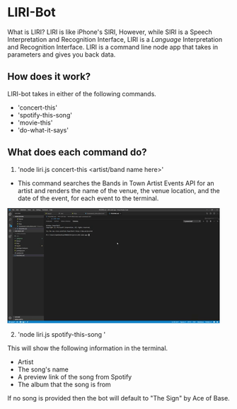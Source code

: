 # LIRI-Bot
What is LIRI? LIRI is like iPhone's SIRI, However, while SIRI is a Speech Interpretation and Recognition Interface, LIRI is a _Language_ Interpretation and Recognition Interface. LIRI is a command line node app that takes in parameters and gives you back data.

## How does it work?
LIRI-bot takes in either of the following commands.
* 'concert-this'
* 'spotify-this-song'
* 'movie-this'
* 'do-what-it-says'

## What does each command do?
1. 'node liri.js concert-this <artist/band name here>'
* This command searches the Bands in Town Artist Events API for an artist and renders the name of the venue, the venue location, and the date of the event, for each event to the terminal. 

![](./images/gif1.gif)

2. 'node liri.js spotify-this-song <song name here>'

This will show the following information in the terminal.
  * Artist
  * The song's name
  * A preview link of the song from Spotify
  * The album that the song is from

If no song is provided then the bot will default to "The Sign" by Ace of Base.
